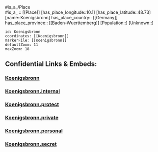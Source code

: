 ﻿---
location: [48.73,10.1] 
mapzoom: [7,12] 
mapmarker: city 
type: City
tags:
- geo/City


SpocWebEntityId: 31747
isDeleted: false
confidential: public

---
#is_a_/Place  
#is_a_ :: [[Place]] 
[has_place_longitude::10.1] 
[has_place_latitude::48.73] 
[name::Koenigsbronn] 
has_place_country:: [[Germany]]  
has_place_province:: [[Baden-Wuerttemberg]] 
[Population::] 
[Unknown::] 


```leaflet
id: Koenigsbronn
coordinates: [[Koenigsbronn]] 
markerFile: [[Koenigsbronn]] 
defaultZoom: 11 
maxZoom: 18
```


## Confidential Links & Embeds: 

### [Koenigsbronn](/_public/Earth/Continent/Europe/Europe~Central/Germany/Germany~West/Baden-Wuerttemberg/counties~BW/Heidenheim/cities~Heidenheim/Königsbronn/City/Koenigsbronn.md) 

### [Koenigsbronn.internal](/_internal/Earth/Continent/Europe/Europe~Central/Germany/Germany~West/Baden-Wuerttemberg/counties~BW/Heidenheim/cities~Heidenheim/Königsbronn/City/Koenigsbronn.internal.md) 

### [Koenigsbronn.protect](/_protect/Earth/Continent/Europe/Europe~Central/Germany/Germany~West/Baden-Wuerttemberg/counties~BW/Heidenheim/cities~Heidenheim/Königsbronn/City/Koenigsbronn.protect.md) 

### [Koenigsbronn.private](/_private/Earth/Continent/Europe/Europe~Central/Germany/Germany~West/Baden-Wuerttemberg/counties~BW/Heidenheim/cities~Heidenheim/Königsbronn/City/Koenigsbronn.private.md) 

### [Koenigsbronn.personal](/_personal/Earth/Continent/Europe/Europe~Central/Germany/Germany~West/Baden-Wuerttemberg/counties~BW/Heidenheim/cities~Heidenheim/Königsbronn/City/Koenigsbronn.personal.md) 

### [Koenigsbronn.secret](/_secret/Earth/Continent/Europe/Europe~Central/Germany/Germany~West/Baden-Wuerttemberg/counties~BW/Heidenheim/cities~Heidenheim/Königsbronn/City/Koenigsbronn.secret.md) 
